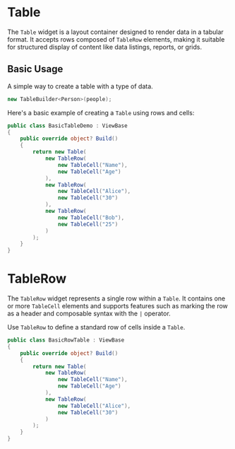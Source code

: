# Table

The `Table` widget is a layout container designed to render data in a tabular format. It accepts rows composed of `TableRow` elements, making it suitable for structured display of content like data listings, reports, or grids.

## Basic Usage

A simple way to create a table with a type of data.

```csharp
new TableBuilder<Person>(people);
```

Here's a basic example of creating a `Table` using rows and cells:

```csharp demo-below
public class BasicTableDemo : ViewBase
{
    public override object? Build()
    {
        return new Table(
            new TableRow(
                new TableCell("Name"),
                new TableCell("Age")
            ),
            new TableRow(
                new TableCell("Alice"),
                new TableCell("30")
            ),
            new TableRow(
                new TableCell("Bob"),
                new TableCell("25")
            )
        );
    }
}
```

# TableRow

The `TableRow` widget represents a single row within a `Table`. It contains one or more `TableCell` elements and supports features such as marking the row as a header and composable syntax with the `|` operator.

Use `TableRow` to define a standard row of cells inside a `Table`.

```csharp demo-below
public class BasicRowTable : ViewBase
{
    public override object? Build()
    {
        return new Table(
            new TableRow(
                new TableCell("Name"),
                new TableCell("Age")
            ),
            new TableRow(
                new TableCell("Alice"),
                new TableCell("30")
            )
        );
    }
}
```

<WidgetDocs Type="Ivy.Table" ExtensionTypes="Ivy.Views.Tables.TableExtensions" SourceUrl="https://github.com/Ivy-Interactive/Ivy-Framework/blob/main/Ivy/Widgets/Tables/Table.cs"/>
